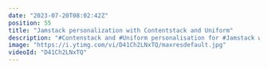 ```yaml
---
date: "2023-07-20T08:02:42Z"
position: 55
title: "Jamstack personalization with Contentstack and Uniform"
description: "#Contenstack and #Uniform personalisation for #Jamstack websites. This website runs on Gatsby and we'll be showing you how easy it is to personalize website with Uniform!"
image: "https://i.ytimg.com/vi/D41Ch2LNxTQ/maxresdefault.jpg"
videoId: "D41Ch2LNxTQ"
---
```


